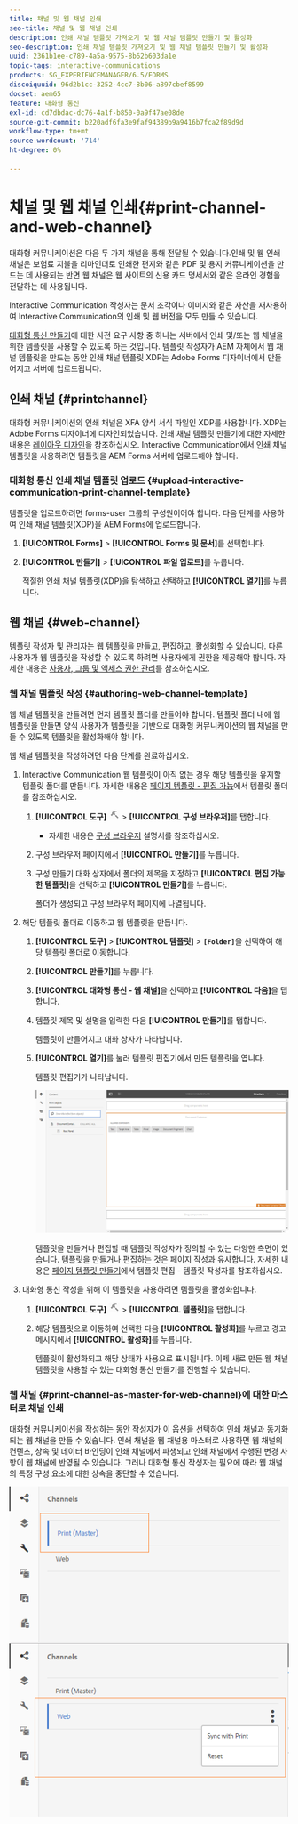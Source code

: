```yaml
---
title: 채널 및 웹 채널 인쇄
seo-title: 채널 및 웹 채널 인쇄
description: 인쇄 채널 템플릿 가져오기 및 웹 채널 템플릿 만들기 및 활성화
seo-description: 인쇄 채널 템플릿 가져오기 및 웹 채널 템플릿 만들기 및 활성화
uuid: 2361b1ee-c789-4a5a-9575-8b62b603da1e
topic-tags: interactive-communications
products: SG_EXPERIENCEMANAGER/6.5/FORMS
discoiquuid: 96d2b1cc-3252-4cc7-8b06-a897cbef8599
docset: aem65
feature: 대화형 통신
exl-id: cd7dbdac-dc76-4a1f-b850-0a9f47ae08de
source-git-commit: b220adf6fa3e9faf94389b9a9416b7fca2f89d9d
workflow-type: tm+mt
source-wordcount: '714'
ht-degree: 0%

---
```


# 채널 및 웹 채널 인쇄{#print-channel-and-web-channel}

대화형 커뮤니케이션은 다음 두 가지 채널을 통해 전달될 수 있습니다.인쇄 및 웹 인쇄 채널은 보험료 지불을 리마인더로 인쇄한 편지와 같은 PDF 및 용지 커뮤니케이션을 만드는 데 사용되는 반면 웹 채널은 웹 사이트의 신용 카드 명세서와 같은 온라인 경험을 전달하는 데 사용됩니다.

Interactive Communication 작성자는 문서 조각이나 이미지와 같은 자산을 재사용하여 Interactive Communication의 인쇄 및 웹 버전을 모두 만들 수 있습니다.

[대화형 통신 만들기](../../forms/using/create-interactive-communication.md)에 대한 사전 요구 사항 중 하나는 서버에서 인쇄 및/또는 웹 채널을 위한 템플릿을 사용할 수 있도록 하는 것입니다. 템플릿 작성자가 AEM 자체에서 웹 채널 템플릿을 만드는 동안 인쇄 채널 템플릿 XDP는 Adobe Forms 디자이너에서 만들어지고 서버에 업로드됩니다.

## 인쇄 채널 {#printchannel}

대화형 커뮤니케이션의 인쇄 채널은 XFA 양식 서식 파일인 XDP를 사용합니다. XDP는 Adobe Forms 디자이너에 디자인되었습니다. 인쇄 채널 템플릿 만들기에 대한 자세한 내용은 [레이아웃 디자인](../../forms/using/layout-design-details.md)을 참조하십시오. Interactive Communication에서 인쇄 채널 템플릿을 사용하려면 템플릿을 AEM Forms 서버에 업로드해야 합니다.

### 대화형 통신 인쇄 채널 템플릿 업로드 {#upload-interactive-communication-print-channel-template}

템플릿을 업로드하려면 forms-user 그룹의 구성원이어야 합니다. 다음 단계를 사용하여 인쇄 채널 템플릿(XDP)을 AEM Forms에 업로드합니다.

1. **[!UICONTROL Forms]** > **[!UICONTROL Forms 및 문서]**&#x200B;를 선택합니다.

1. **[!UICONTROL 만들기]** > **[!UICONTROL 파일 업로드]**&#x200B;를 누릅니다.

   적절한 인쇄 채널 템플릿(XDP)을 탐색하고 선택하고 **[!UICONTROL 열기]**&#x200B;를 누릅니다.

## 웹 채널 {#web-channel}

템플릿 작성자 및 관리자는 웹 템플릿을 만들고, 편집하고, 활성화할 수 있습니다. 다른 사용자가 웹 템플릿을 작성할 수 있도록 하려면 사용자에게 권한을 제공해야 합니다. 자세한 내용은 [사용자, 그룹 및 액세스 권한 관리](/help/sites-administering/user-group-ac-admin.md)를 참조하십시오.

### 웹 채널 템플릿 작성 {#authoring-web-channel-template}

웹 채널 템플릿을 만들려면 먼저 템플릿 폴더를 만들어야 합니다. 템플릿 폴더 내에 웹 템플릿을 만들면 양식 사용자가 템플릿을 기반으로 대화형 커뮤니케이션의 웹 채널을 만들 수 있도록 템플릿을 활성화해야 합니다.

웹 채널 템플릿을 작성하려면 다음 단계를 완료하십시오.

1. Interactive Communication 웹 템플릿이 아직 없는 경우 해당 템플릿을 유지할 템플릿 폴더를 만듭니다. 자세한 내용은 [페이지 템플릿 - 편집 가능](/help/sites-developing/page-templates-editable.md)에서 템플릿 폴더 를 참조하십시오.

   1. **[!UICONTROL 도구]** ![도구](assets/tools.png) > **[!UICONTROL 구성 브라우저]**&#x200B;를 탭합니다.
      * 자세한 내용은 [구성 브라우저](/help/sites-administering/configurations.md) 설명서를 참조하십시오.
   1. 구성 브라우저 페이지에서 **[!UICONTROL 만들기]**&#x200B;를 누릅니다.
   1. 구성 만들기 대화 상자에서 폴더의 제목을 지정하고 **[!UICONTROL 편집 가능한 템플릿]**&#x200B;을 선택하고 **[!UICONTROL 만들기]**&#x200B;를 누릅니다.

      폴더가 생성되고 구성 브라우저 페이지에 나열됩니다.

1. 해당 템플릿 폴더로 이동하고 웹 템플릿을 만듭니다.

   1. **[!UICONTROL 도구]** > **[!UICONTROL 템플릿]** > **`[Folder]`**&#x200B;을 선택하여 해당 템플릿 폴더로 이동합니다.
   1. **[!UICONTROL 만들기]**&#x200B;를 누릅니다.
   1. **[!UICONTROL 대화형 통신 - 웹 채널]**&#x200B;을 선택하고 **[!UICONTROL 다음]**&#x200B;을 탭합니다.
   1. 템플릿 제목 및 설명을 입력한 다음 **[!UICONTROL 만들기]**&#x200B;를 탭합니다.

      템플릿이 만들어지고 대화 상자가 나타납니다.

   1. **[!UICONTROL 열기]**&#x200B;를 눌러 템플릿 편집기에서 만든 템플릿을 엽니다.

      템플릿 편집기가 나타납니다.

      ![웹 채널 템플릿](assets/webchanneltemplate.png)

      템플릿을 만들거나 편집할 때 템플릿 작성자가 정의할 수 있는 다양한 측면이 있습니다. 템플릿을 만들거나 편집하는 것은 페이지 작성과 유사합니다. 자세한 내용은 [페이지 템플릿 만들기](/help/sites-authoring/templates.md)에서 템플릿 편집 - 템플릿 작성자를 참조하십시오.

1. 대화형 통신 작성을 위해 이 템플릿을 사용하려면 템플릿을 활성화합니다.

   1. **[!UICONTROL 도구]** ![도구](assets/tools.png) > **[!UICONTROL 템플릿]**&#x200B;을 탭합니다.
   1. 해당 템플릿으로 이동하여 선택한 다음 **[!UICONTROL 활성화]**&#x200B;를 누르고 경고 메시지에서 **[!UICONTROL 활성화]**&#x200B;를 누릅니다.

      템플릿이 활성화되고 해당 상태가 사용으로 표시됩니다. 이제 새로 만든 웹 채널 템플릿을 사용할 수 있는 대화형 통신 만들기를 진행할 수 있습니다.

### 웹 채널 {#print-channel-as-master-for-web-channel}에 대한 마스터로 채널 인쇄

대화형 커뮤니케이션을 작성하는 동안 작성자가 이 옵션을 선택하여 인쇄 채널과 동기화되는 웹 채널을 만들 수 있습니다. 인쇄 채널을 웹 채널용 마스터로 사용하면 웹 채널의 컨텐츠, 상속 및 데이터 바인딩이 인쇄 채널에서 파생되고 인쇄 채널에서 수행된 변경 사항이 웹 채널에 반영될 수 있습니다. 그러나 대화형 통신 작성자는 필요에 따라 웹 채널의 특정 구성 요소에 대한 상속을 중단할 수 있습니다.

![채널을 마스터로 ](assets/create_ic_print_master_new.png) ![인쇄마스터 채널로 인쇄](assets/create_ic_print_master_web_new.png)
